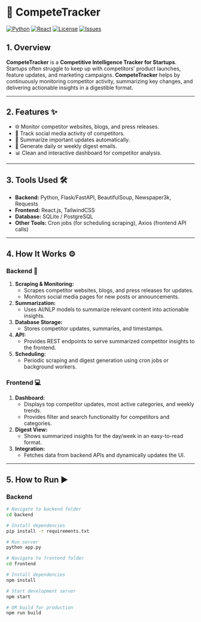 # 🚀 CompeteTracker

[![Python](https://img.shields.io/badge/Python-3.11-blue?logo=python&logoColor=white)](https://www.python.org/)
[![React](https://img.shields.io/badge/React-18-blue?logo=react&logoColor=white)](https://reactjs.org/)
[![License](https://img.shields.io/badge/License-MIT-green)](LICENSE)
[![Issues](https://img.shields.io/github/issues/yourusername/CompeteTracker)](https://github.com/yourusername/CompeteTracker/issues)

## 1. Overview
**CompeteTracker** is a **Competitive Intelligence Tracker for Startups**.  
Startups often struggle to keep up with competitors’ product launches, feature updates, and marketing campaigns. **CompeteTracker** helps by continuously monitoring competitor activity, summarizing key changes, and delivering actionable insights in a digestible format.  

---

## 2. Features ✨
- 🌐 Monitor competitor websites, blogs, and press releases.  
- 📱 Track social media activity of competitors.  
- 📝 Summarize important updates automatically.  
- 📅 Generate daily or weekly digest emails.  
- 📊 Clean and interactive dashboard for competitor analysis.  

---

## 3. Tools Used 🛠️
- **Backend:** Python, Flask/FastAPI, BeautifulSoup, Newspaper3k, Requests  
- **Frontend:** React.js, TailwindCSS  
- **Database:** SQLite / PostgreSQL  
- **Other Tools:** Cron jobs (for scheduling scraping), Axios (frontend API calls)  

---

## 4. How It Works ⚙️

### Backend 🔧
1. **Scraping & Monitoring:**  
   - Scrapes competitor websites, blogs, and press releases for updates.  
   - Monitors social media pages for new posts or announcements.  
2. **Summarization:**  
   - Uses AI/NLP models to summarize relevant content into actionable insights.  
3. **Database Storage:**  
   - Stores competitor updates, summaries, and timestamps.  
4. **API:**  
   - Provides REST endpoints to serve summarized competitor insights to the frontend.  
5. **Scheduling:**  
   - Periodic scraping and digest generation using cron jobs or background workers.  

### Frontend 💻
1. **Dashboard:**  
   - Displays top competitor updates, most active categories, and weekly trends.  
   - Provides filter and search functionality for competitors and categories.  
2. **Digest View:**  
   - Shows summarized insights for the day/week in an easy-to-read format.  
3. **Integration:**  
   - Fetches data from backend APIs and dynamically updates the UI.  

---

## 5. How to Run ▶️

### Backend
```bash
# Navigate to backend folder
cd backend

# Install dependencies
pip install -r requirements.txt

# Run server
python app.py

# Navigate to frontend folder
cd frontend

# Install dependencies
npm install

# Start development server
npm start

# OR build for production
npm run build
